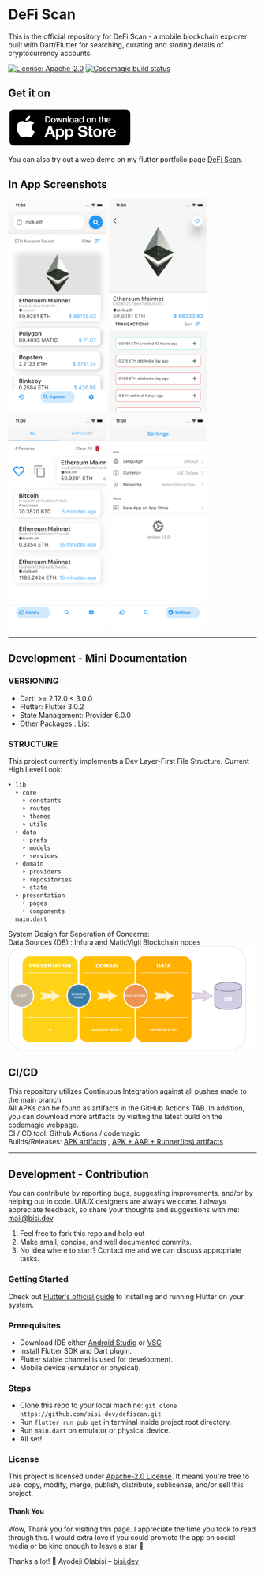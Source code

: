 # DeFi Scan
This is the official repository for DeFi Scan - a mobile blockchain explorer built with Dart/Flutter for searching, curating and storing details of cryptocurrency accounts.

[![License: Apache-2.0](https://img.shields.io/badge/License-Apache--2.0-green)](https://opensource.org/licenses/Apache-2.0)
[![Codemagic build status](https://api.codemagic.io/apps/634695f7e6fd8707a9c2015c/634695f7e6fd8707a9c2015b/status_badge.svg)](https://codemagic.io/apps/634695f7e6fd8707a9c2015c/634695f7e6fd8707a9c2015b/latest_build)

## Get it on
<!-- [<img src="assets/screenshots/playstore_badge.png" width="250">](https://play.google.com/store/apps/details?id=dev.bisi.defiscan)   -->
[<img src="assets/screenshots/appstore_badge.png" width="250">](https://apps.apple.com/us/app/)

You can also try out a web demo on my flutter portfolio page [DeFi Scan](https://flutter.bisi.dev).

<!-- ## In App Preview -->

## In App Screenshots
<img src="assets/screenshots/home.png" width="200"> <img src="assets/screenshots/details.png" width="200"> <img src="assets/screenshots/history.png" width="200"> <img src="assets/screenshots/settings.png" width="200">

---

## Development - Mini Documentation

### VERSIONING
- Dart: >= 2.12.0 < 3.0.0
- Flutter: Flutter 3.0.2
- State Management: Provider 6.0.0
- Other Packages : [List](pubspec.yaml)

### STRUCTURE
This project currently implements a Dev Layer-First File Structure. Current High Level Look:
```
‣ lib
  ‣ core
    ‣ constants
    ‣ routes
    ‣ themes
    ‣ utils
  ‣ data
    ‣ prefs
    ‣ models
    ‣ services
  ‣ domain
    ‣ providers
    ‣ repositories
    ‣ state
  ‣ presentation
    ‣ pages
    ‣ components
  main.dart
```
System Design for Seperation of Concerns:
<br> Data Sources (DB) : Infura and MaticVigil Blockchain nodes
<img src="assets/screenshots/dev_structure.png">

## CI/CD
This repository utilizes Continuous Integration against all pushes made to the main branch. 
<br>
All APKs can be found as artifacts in the GitHub Actions TAB. In addition, you can download more artifacts by visiting the latest build on the codemagic webpage. 
<br>
CI / CD tool: Github Actions / codemagic
<br>
Builds/Releases: [APK artifacts](https://github.com/bisi-dev/defiscan/actions/workflows/flutter-ci.yml) , 
[APK + AAR + Runner(ios) artifacts](https://codemagic.io/apps/634695f7e6fd8707a9c2015c/634695f7e6fd8707a9c2015b/latest_build)

---

## Development - Contribution
You can contribute by reporting bugs, suggesting improvements, and/or by helping out in code.
UI/UX designers are always welcome. I always appreciate feedback, so share your thoughts and suggestions with me: [mail@bisi.dev](mailto:yinka.olabisi@yahoo.com).
1. Feel free to fork this repo and help out
2. Make small, concise, and well documented commits.
3. No idea where to start? Contact me and we can discuss appropriate tasks.

### Getting Started
Check out [Flutter's official guide](https://flutter.dev/docs/get-started/install) to installing and running Flutter on your system.

### Prerequisites
- Download IDE either [Android Studio](https://developer.android.com/studio) or [VSC](https://code.visualstudio.com/)
- Install Flutter SDK and Dart plugin.
- Flutter stable channel is used for development.
- Mobile device (emulator or physical).

### Steps
- Clone this repo to your local machine: `git clone https://github.com/bisi-dev/defiscan.git`
- Run `flutter run pub get` in terminal inside project root directory.
- Run `main.dart` on emulator or physical device.
- All set!

### License
This project is licensed under [Apache-2.0 License](https://opensource.org/licenses/Apache-2.0). It means you're free to use, copy, modify, merge, publish, distribute, sublicense, and/or sell this project.

#### Thank You
Wow, Thank you for visiting this page. I appreciate the time you took to read through this. I would extra love if you could promote the app on social media or be kind enough to leave a star 🙏

Thanks a lot! 💪
Ayodeji Olabisi – [bisi.dev](https://bisi.dev)
